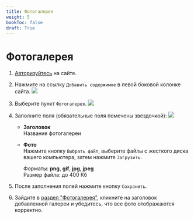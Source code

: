 ```yaml
---
title: Фотогалерея
weight: 5
bookToc: false
draft: True
---
```


# Фотогалерея


1. [Авторизуйтесь](../auth) на сайте.
1. Нажмите на ссылку `Добавить содержимое` в левой боковой колонке сайта. ![](../img/create_content_link.png)
1. Выберите пункт `Фотогалерея`. ![](../img/create_photogallery_link.png)
1. Заполните поля (обязательные поля помечены звездочкой): ![](../img/photogallery_fields.png)

    - **Заголовок**  
    Название фотогалереи

    - **Фото**  
    Нажмите кнопку `Выбрать файл`, выберите файлы с жесткого диска вашего компьютера, затем нажмите `Загрузить`.

        Форматы: **png**, **gif**, **jpg**, **jpeg**  
        Размер файла: до 400 Кб

1. После заполнения полей нажмите кнопку `Сохранить`.
  
1. Зайдите в [раздел "Фотогалерея"](http://www.zzr.ru/photogallery), кликните на заголовок добавленной галереи и убедитесь, что все фото отображаются корректно. 

